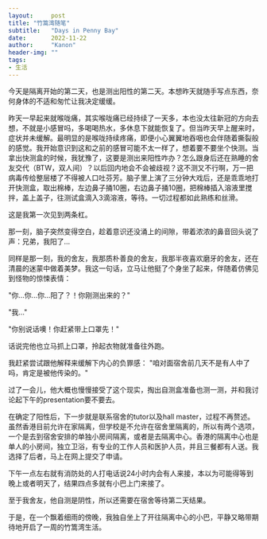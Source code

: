 ```yaml
---
layout:     post
title: "竹篙湾随笔"
subtitle:   "Days in Penny Bay"
date:       2022-11-22
author:     "Kanon"
header-img: ""
tags:
- 生活
---
```


今天是隔离开始的第二天，也是测出阳性的第二天。本想昨天就随手写点东西，奈何身体的不适和匆忙让我决定缓缓。

昨天一早起来就喉咙痛，其实喉咙痛已经持续了一天多，本也没太往新冠的方向去想，不就是小感冒吗，多喝喝热水，多休息下就能恢复了。但当昨天早上醒来时，症状并未缓解。最明显的是喉咙持续疼痛，即便小心翼翼地吞咽也会伴随着撕裂般的感觉。我开始意识到这和之前的感冒可能不太一样了，想着要不要坐个快测。当拿出快测盒的时候，我犹豫了，这要是测出来阳性咋办？怎么跟身后还在熟睡的舍友交代（BTW，双人间）？以后回内地会不会被歧视？这不测又不行啊，万一把病毒传给整层楼了不得被人口吐芬芳。脑子里上演了三分钟大戏后，还是乖乖地打开快测盒，取出棉棒，左边鼻子捅10圈，右边鼻子捅10圈，把棉棒插入溶液里搅拌，盖上盖子，往测试盒滴入3滴溶液，等待。一切过程都如此熟练和丝滑。

这是我第一次见到两条杠。

那一刻，脑子突然变得空白，趁着意识还没涌上的间隙，带着浓浓的鼻音回头说了声：兄弟，我阳了...

同样是那一刻，我的舍友，我那质朴善良的舍友，我那半夜喜欢磨牙的舍友，还在清晨的迷蒙中做着美梦。我这一句话，立马让他挺了个身坐了起来，伴随着仿佛见到怪物的惊悚表情：

"你...你...你...阳了？！你刚测出来的？"

"我..."

"你别说话噢！你赶紧带上口罩先！"

话说完他也立马抓上口罩，拎起衣物就准备往外跑。

我赶紧尝试跟他解释来缓解下内心的负罪感：
"咱对面宿舍前几天不是有人中了吗，肯定是被他传染的。"

过了一会儿，他大概也慢慢接受了这个现实，掏出自测盒准备也测一测，并和我讨论起下午的presentation要不要去。

在确定了阳性后，下一步就是联系宿舍的tutor以及hall master，过程不再赘述。虽然香港目前允许在家隔离，但学校是不允许在宿舍里隔离的，所以有两个选项，一个是去到宿舍安排的单独小房间隔离，或者是去隔离中心。香港的隔离中心也是单人的小房间，独立卫浴，有专业的工作人员和医护人员，并且三餐都有人送。我选择了后者，马上在网上提交了申请。

下午一点左右就有消防处的人打电话说24小时内会有人来接，本以为可能得等到晚上或者明天了，结果四点多就有小巴上门来接了。

至于我舍友，他自测是阴性，所以还需要在宿舍等待第二天结果。

于是，在一个飘着细雨的傍晚，我独自坐上了开往隔离中心的小巴，平静又略带期待地开启了一周的竹篙湾生活。
<br/><br/><br/><br/>
